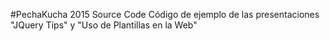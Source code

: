 #PechaKucha 2015 Source Code
Código de ejemplo de las presentaciones "JQuery Tips" y "Uso de Plantillas en la Web"
